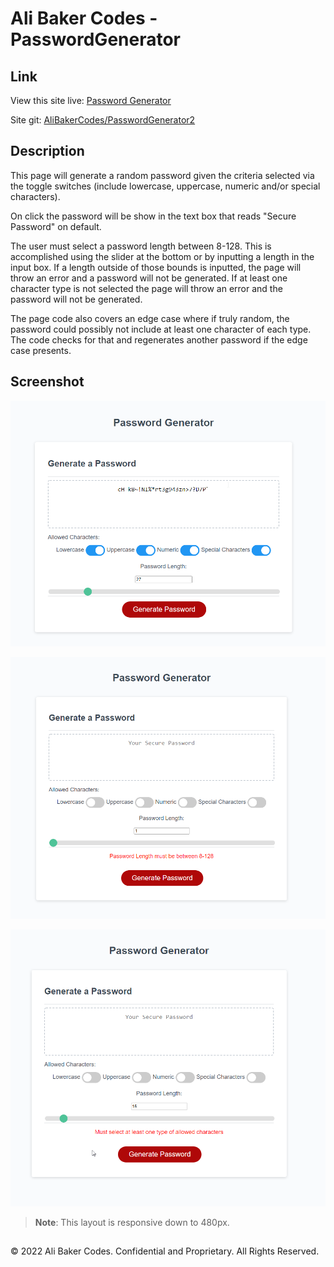 # Ali Baker Codes - PasswordGenerator

## Link

View this site live: [Password Generator](https://alibakercodes.github.io/PasswordGenerator2/)

Site git: [AliBakerCodes/PasswordGenerator2](https://github.com/AliBakerCodes/PasswordGenerator2)

## Description

This page will generate a random password given the criteria selected via the toggle switches (include lowercase, uppercase, numeric and/or special characters).

On click the password will be show in the text box that reads "Secure Password" on default. 

The user must select a password length between 8-128. This is accomplished using the slider at the bottom or by inputting a length in the input box. If a length outside of those bounds is inputted, the page will throw an error and a password will not be generated. If at least one character type is not selected the page will throw an error and the password will not be generated. 

The page code also covers an edge case where if truly random, the password could possibly not include at least one character of each type. The code checks for that and regenerates another password if the edge case presents.

## Screenshot

![The Password Generator Page has a text area where the generated password will be shown. It has toggle switches for the allowed characters and a slider bar for the password length.](./assets/images/Password-Generator1.png)

![Errors thrown if user does not select a length between 8-128](./assets/images/Password-Generator2.png)

![Errors thrown if user does not select at least one character type](./assets/images/Password-Generator3.png)

> **Note**: This layout is responsive down to 480px. 

##

© 2022 Ali Baker Codes. Confidential and Proprietary. All Rights Reserved.